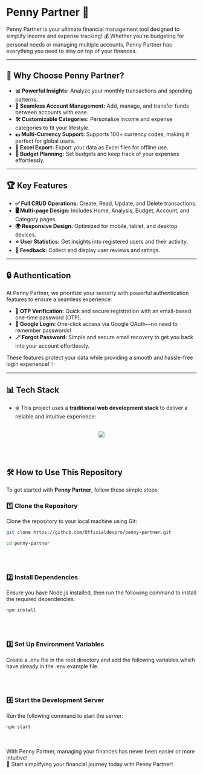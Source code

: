 # Penny Partner 🚀  

Penny Partner is your ultimate financial management tool designed to simplify income and expense tracking! 💰 Whether you're budgeting for personal needs or managing multiple accounts, Penny Partner has everything you need to stay on top of your finances.

---

## 🌟 Why Choose Penny Partner?  

- **📊 Powerful Insights:** Analyze your monthly transactions and spending patterns.  
- **💼 Seamless Account Management:** Add, manage, and transfer funds between accounts with ease.  
- **🛠 Customizable Categories:** Personalize income and expense categories to fit your lifestyle.  
- **💵 Multi-Currency Support:** Supports 100+ currency codes, making it perfect for global users.  
- **📂 Excel Export:** Export your data as Excel files for offline use.  
- **📅 Budget Planning:** Set budgets and keep track of your expenses effortlessly.  

---

## 🏆 Key Features  

- **✅ Full CRUD Operations:** Create, Read, Update, and Delete transactions.  
- **🖥 Multi-page Design:** Includes Home, Analysis, Budget, Account, and Category pages.  
- **🌍 Responsive Design:** Optimized for mobile, tablet, and desktop devices.  
- **⭐ User Statistics:** Get insights into registered users and their activity.  
- **📢 Feedback:** Collect and display user reviews and ratings.  

---

## 🔒 Authentication  

At Penny Partner, we prioritize your security with powerful authentication features to ensure a seamless experience:  

- **📧 OTP Verification:** Quick and secure registration with an email-based one-time password (OTP).  
- **🔑 Google Login:** One-click access via Google OAuth—no need to remember passwords!  
- **🪄 Forgot Password:** Simple and secure email recovery to get you back into your account effortlessly.  

These features protect your data while providing a smooth and hassle-free login experience! ✨

---

## 📊 Tech Stack

- ❄️ This project uses a **traditional web development stack** to deliver a reliable and intuitive experience:
<br></br>
<div align="center">
    <img src="https://skillicons.dev/icons?i=html,css,javascript,express,mongodb" /><br>
 
</div>


<br></br>
## 🛠️ How to Use This Repository  

To get started with **Penny Partner**, follow these simple steps:

### 1️⃣ Clone the Repository  
Clone the repository to your local machine using Git:
```bash
git clone https://github.com/Officialdevpro/penny-partner.git
```
```bash
cd penny-partner
```
<br></br>
### 2️⃣ Install Dependencies
Ensure you have Node.js installed, then run the following command to install the required dependencies:
```bash
npm install
```
<br></br>
### 3️⃣ Set Up Environment Variables
Create a .env file in the root directory and add the following variables which have already in the .env.example file.
 
<br></br>
### 4️⃣ Start the Development Server
Run the following command to start the server:

```bash
npm start
```
<br></br>
With Penny Partner, managing your finances has never been easier or more intuitive! 
<br>
🎉 Start simplifying your financial journey today with Penny Partner!  
